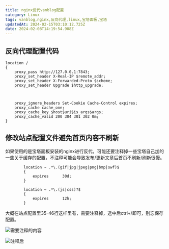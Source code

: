 ```yaml
---
title: nginx反代vanblog配置
category: Linux
tags: vanblog,nginx,反向代理,linux,宝塔面板,宝塔
updatedAt: 2024-02-15T03:10:12.725Z
date: 2024-02-08T14:19:54.908Z
---
```



## 反向代理配置代码

```nginx
location /
{
    proxy_pass http://127.0.0.1:7843;
    proxy_set_header X-Real-IP $remote_addr;
    proxy_set_header X-Forwarded-Proto $scheme;
    proxy_set_header Upgrade $http_upgrade;
    
     

    proxy_ignore_headers Set-Cookie Cache-Control expires;
    proxy_cache cache_one;
    proxy_cache_key $host$uri$is_args$args;
    proxy_cache_valid 200 304 301 302 0m;
}
```

## 修改站点配置文件避免首页内容不刷新


<!-- more -->

如果使用的是宝塔面板安装的nginx进行反代，可能还要注释掉一些宝塔自己加的一些关于缓存的配置，不注释可能会导致发布/更新文章后首页不刷新/刷新很慢。

```
        location ~ .*\.(gif|jpg|jpeg|png|bmp|swf)$
        {
            expires      30d;
        }

        location ~ .*\.(js|css)?$
        {
            expires      12h;
        }
```
大概在站点配置里35-46行这样里有，需要注释掉，选中后ctrl+/即可，别忘保存配置。

![需要注释的内容](https://statics.xian1u.ren/notes/img/2024/02/9b3448c2ca1b7fc5ed9f18dcb189dfe8.QQå¾ç20240205151838.png)

![注释后](https://statics.xian1u.ren/notes/img/2024/02/e66f90e44307e7dda0ca353597ee8723.QQå¾ç20240205151909.png)





